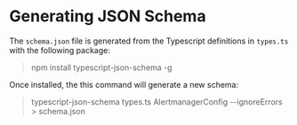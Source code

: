 # Generating JSON Schema

The `schema.json` file is generated from the Typescript definitions in `types.ts` with the following package:

> npm install typescript-json-schema -g

Once installed, the this command will generate a new schema:

> typescript-json-schema types.ts AlertmanagerConfig --ignoreErrors > schema.json
